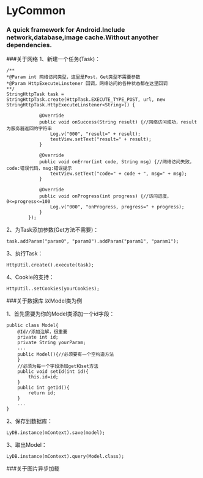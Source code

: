 # LyCommon
### A quick framework for Android.Include network,database,image cache.Without anyother dependencies.
###关于网络
1、新建一个任务(Task)：
```
/**
*@Param int 网络访问类型，这里是Post，Get类型不需要参数
*@Param HttpExecuteLinstener 回调，网络访问的各种状态都在这里回调
**/
StringHttpTask task = StringHttpTask.create(HttpTask.EXECUTE_TYPE_POST, url, new StringHttpTask.HttpExecuteLinstener<String>() {

            @Override
            public void onSuccess(String result) {//网络访问成功，result为服务器返回的字符串
                Log.v("000", "result=" + result);
                textView.setText("result=" + result);
            }

            @Override
            public void onError(int code, String msg) {//网络访问失败，code:错误代码，msg:错误提示
                textView.setText("code=" + code + ", msg=" + msg);
            }

            @Override
            public void onProgress(int progress) {//访问进度，0<=progress<=100
                Log.v("000", "onProgress, progress=" + progress);
            }
        });
```
2、为Task添加参数(Get方法不需要)：
```
task.addParam("param0", "param0").addParam("param1", "param1");
```
3、执行Task：
```
HttpUtil.create().execute(task);
```
4、Cookie的支持：
```
HttpUtil..setCookies(yourCookies);
```

###关于数据库
以Model类为例

1、首先需要为你的Model类添加一个id字段：
```
public class Model{
    @Id//添加注解，很重要
    private int id;
    private String yourParam;
    ...
    public Model(){//必须要有一个空构造方法
    }
    //必须为每一个字段添加get和set方法
    public void setId(int id){
        this.id=id;
    }
    public int getId(){
        return id;
    }
    ...
}
```

2、保存到数据库：
```
LyDB.instance(mContext).save(model);
```
3、取出Model：
```
LyDB.instance(mContext).query(Model.class);
```

###关于图片异步加载
